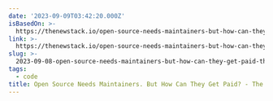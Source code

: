 ```yaml
---
date: '2023-09-09T03:42:20.000Z'
isBasedOn: >-
  https://thenewstack.io/open-source-needs-maintainers-but-how-can-they-get-paid/
link: >-
  https://thenewstack.io/open-source-needs-maintainers-but-how-can-they-get-paid/
slug: >-
  2023-09-08-open-source-needs-maintainers-but-how-can-they-get-paid-the-new-stack
tags:
  - code
title: Open Source Needs Maintainers. But How Can They Get Paid? - The New Stack
---
```


